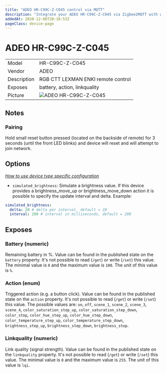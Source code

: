 ```yaml
---
title: "ADEO HR-C99C-Z-C045 control via MQTT"
description: "Integrate your ADEO HR-C99C-Z-C045 via Zigbee2MQTT with whatever smart home infrastructure you are using without the vendor's bridge or gateway."
addedAt: 2020-12-06T20:18:53Z
pageClass: device-page
---
```


<!-- !!!! -->
<!-- ATTENTION: This file is auto-generated through docgen! -->
<!-- You can only edit the "Notes"-Section between the two comment lines "Notes BEGIN" and "Notes END". -->
<!-- Do not use h1 or h2 heading within "## Notes"-Section. -->
<!-- !!!! -->

# ADEO HR-C99C-Z-C045

|     |     |
|-----|-----|
| Model | HR-C99C-Z-C045  |
| Vendor  | ADEO  |
| Description | RGB CTT LEXMAN ENKI remote control |
| Exposes | battery, action, linkquality |
| Picture | ![ADEO HR-C99C-Z-C045](https://www.zigbee2mqtt.io/images/devices/HR-C99C-Z-C045.jpg) |


<!-- Notes BEGIN: You can edit here. Add "## Notes" headline if not already present. -->
## Notes


### Pairing
Hold small reset button pressed (located on the backside of remote) for 3
seconds (until the front LED blinks) and device will reset and will attempt to join network.
<!-- Notes END: Do not edit below this line -->


## Options
*[How to use device type specific configuration](../guide/configuration/devices-groups.md#specific-device-options)*

* `simulated_brightness`: Simulate a brightness value. If this device provides a brightness_move_up or brightness_move_down action it is possible to specify the update interval and delta. Example:
```yaml
simulated_brightness:
  delta: 20 # delta per interval, default = 20
  interval: 200 # interval in milliseconds, default = 200
```


## Exposes

### Battery (numeric)
Remaining battery in %.
Value can be found in the published state on the `battery` property.
It's not possible to read (`/get`) or write (`/set`) this value.
The minimal value is `0` and the maximum value is `100`.
The unit of this value is `%`.

### Action (enum)
Triggered action (e.g. a button click).
Value can be found in the published state on the `action` property.
It's not possible to read (`/get`) or write (`/set`) this value.
The possible values are: `on`, `off`, `scene_1`, `scene_2`, `scene_3`, `scene_4`, `color_saturation_step_up`, `color_saturation_step_down`, `color_stop`, `color_hue_step_up`, `color_hue_step_down`, `color_temperature_step_up`, `color_temperature_step_down`, `brightness_step_up`, `brightness_step_down`, `brightness_stop`.

### Linkquality (numeric)
Link quality (signal strength).
Value can be found in the published state on the `linkquality` property.
It's not possible to read (`/get`) or write (`/set`) this value.
The minimal value is `0` and the maximum value is `255`.
The unit of this value is `lqi`.

